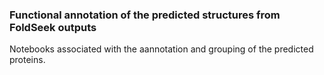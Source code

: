 ### Functional annotation of the predicted structures from FoldSeek outputs
Notebooks associated with the aannotation and grouping of the predicted proteins.
